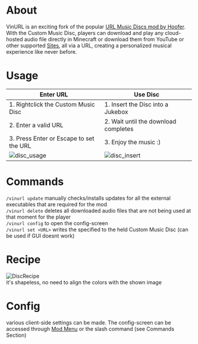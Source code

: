 # About

VinURL is an exciting fork of the popular [URL Music Discs mod by Hoofer](https://modrinth.com/mod/url-music-discs).
With the Custom Music Disc, players can download and play any cloud-hosted audio file directly in Minecraft or download
them from YouTube or other supported [Sites](https://github.com/yt-dlp/yt-dlp/blob/master/supportedsites.md), all via a URL, creating a personalized musical experience like never before.

# Usage

| **Enter URL**                                                                                           | **Use Disc**                                                                                             |
|---------------------------------------------------------------------------------------------------------|----------------------------------------------------------------------------------------------------------|
| 1. Rightclick the Custom Music Disc                                                                     | 1. Insert the Disc into a Jukebox                                                                        |
| 2. Enter a valid URL                                                                                    | 2. Wait until the download completes                                                                     |
| 3. Press Enter or Escape to set the URL                                                                 | 3. Enjoy the music :)                                                                                    |
| ![disc_usage](https://cdn.modrinth.com/data/cached_images/c122e92fab29170f883304c3a2bf78c34ee55635.gif) | ![disc_insert](https://cdn.modrinth.com/data/cached_images/0df9b09125a49d031b0af2ad7c10765b046c90ac.gif) |


# Commands

`/vinurl update` manually checks/installs updates for all the external executables that are required for the mod \
`/vinurl delete` deletes all downloaded audio files that are not being used at that moment for the player\
`/vinurl config` to open the config-screen \
`/vinurl set <URL>` writes the specified <URL> to the held Custom Music Disc (can be used if GUI doesnt work)

# Recipe

![DiscRecipe](https://cdn.modrinth.com/data/cached_images/92d30d4bd4cc1aa6a1294d50d2a0127b568380b5.png) \
it's shapeless, no need to align the colors with the shown image

# Config

various client-side settings can be made. The config-screen can be accessed through [Mod Menu](https://modrinth.com/mod/modmenu) or the slash command (see
Commands Section)